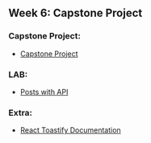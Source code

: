 ## Week 6: Capstone Project

### Capstone Project:

- [Capstone Project](https://git.generalassemb.ly/FEPIR-LOL-Saudi/Capstone_Project)


### LAB:

- [Posts with API](https://git.generalassemb.ly/FEPIR-LOL-Saudi/posts_with_api)


### Extra:

- [React Toastify Documentation](https://fkhadra.github.io/react-toastify/introduction/)